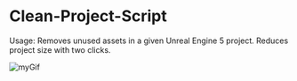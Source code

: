 # Clean-Project-Script
Usage: Removes unused assets in a given Unreal Engine 5 project. Reduces project size with two clicks.

![myGif](
https://drive.google.com/uc?id=1wqPFB8PdbpYWIE8JFnTodsoqre2k1LVv
)

